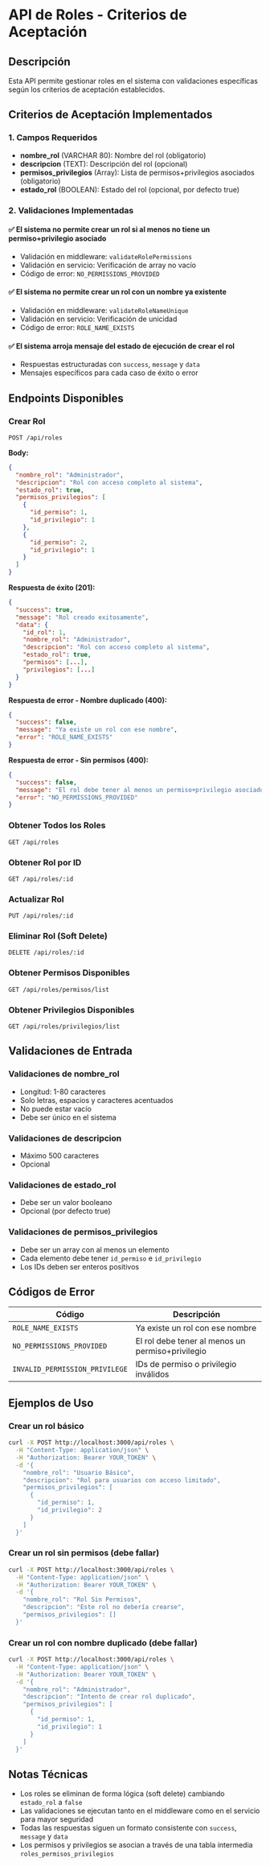 # API de Roles - Criterios de Aceptación

## Descripción
Esta API permite gestionar roles en el sistema con validaciones específicas según los criterios de aceptación establecidos.

## Criterios de Aceptación Implementados

### 1. Campos Requeridos
- **nombre_rol** (VARCHAR 80): Nombre del rol (obligatorio)
- **descripcion** (TEXT): Descripción del rol (opcional)
- **permisos_privilegios** (Array): Lista de permisos+privilegios asociados (obligatorio)
- **estado_rol** (BOOLEAN): Estado del rol (opcional, por defecto true)

### 2. Validaciones Implementadas

#### ✅ El sistema no permite crear un rol si al menos no tiene un permiso+privilegio asociado
- Validación en middleware: `validateRolePermissions`
- Validación en servicio: Verificación de array no vacío
- Código de error: `NO_PERMISSIONS_PROVIDED`

#### ✅ El sistema no permite crear un rol con un nombre ya existente
- Validación en middleware: `validateRoleNameUnique`
- Validación en servicio: Verificación de unicidad
- Código de error: `ROLE_NAME_EXISTS`

#### ✅ El sistema arroja mensaje del estado de ejecución de crear el rol
- Respuestas estructuradas con `success`, `message` y `data`
- Mensajes específicos para cada caso de éxito o error

## Endpoints Disponibles

### Crear Rol
```
POST /api/roles
```

**Body:**
```json
{
  "nombre_rol": "Administrador",
  "descripcion": "Rol con acceso completo al sistema",
  "estado_rol": true,
  "permisos_privilegios": [
    {
      "id_permiso": 1,
      "id_privilegio": 1
    },
    {
      "id_permiso": 2,
      "id_privilegio": 1
    }
  ]
}
```

**Respuesta de éxito (201):**
```json
{
  "success": true,
  "message": "Rol creado exitosamente",
  "data": {
    "id_rol": 1,
    "nombre_rol": "Administrador",
    "descripcion": "Rol con acceso completo al sistema",
    "estado_rol": true,
    "permisos": [...],
    "privilegios": [...]
  }
}
```

**Respuesta de error - Nombre duplicado (400):**
```json
{
  "success": false,
  "message": "Ya existe un rol con ese nombre",
  "error": "ROLE_NAME_EXISTS"
}
```

**Respuesta de error - Sin permisos (400):**
```json
{
  "success": false,
  "message": "El rol debe tener al menos un permiso+privilegio asociado",
  "error": "NO_PERMISSIONS_PROVIDED"
}
```

### Obtener Todos los Roles
```
GET /api/roles
```

### Obtener Rol por ID
```
GET /api/roles/:id
```

### Actualizar Rol
```
PUT /api/roles/:id
```

### Eliminar Rol (Soft Delete)
```
DELETE /api/roles/:id
```

### Obtener Permisos Disponibles
```
GET /api/roles/permisos/list
```

### Obtener Privilegios Disponibles
```
GET /api/roles/privilegios/list
```

## Validaciones de Entrada

### Validaciones de nombre_rol
- Longitud: 1-80 caracteres
- Solo letras, espacios y caracteres acentuados
- No puede estar vacío
- Debe ser único en el sistema

### Validaciones de descripcion
- Máximo 500 caracteres
- Opcional

### Validaciones de estado_rol
- Debe ser un valor booleano
- Opcional (por defecto true)

### Validaciones de permisos_privilegios
- Debe ser un array con al menos un elemento
- Cada elemento debe tener `id_permiso` e `id_privilegio`
- Los IDs deben ser enteros positivos

## Códigos de Error

| Código | Descripción |
|--------|-------------|
| `ROLE_NAME_EXISTS` | Ya existe un rol con ese nombre |
| `NO_PERMISSIONS_PROVIDED` | El rol debe tener al menos un permiso+privilegio |
| `INVALID_PERMISSION_PRIVILEGE` | IDs de permiso o privilegio inválidos |

## Ejemplos de Uso

### Crear un rol básico
```bash
curl -X POST http://localhost:3000/api/roles \
  -H "Content-Type: application/json" \
  -H "Authorization: Bearer YOUR_TOKEN" \
  -d '{
    "nombre_rol": "Usuario Básico",
    "descripcion": "Rol para usuarios con acceso limitado",
    "permisos_privilegios": [
      {
        "id_permiso": 1,
        "id_privilegio": 2
      }
    ]
  }'
```

### Crear un rol sin permisos (debe fallar)
```bash
curl -X POST http://localhost:3000/api/roles \
  -H "Content-Type: application/json" \
  -H "Authorization: Bearer YOUR_TOKEN" \
  -d '{
    "nombre_rol": "Rol Sin Permisos",
    "descripcion": "Este rol no debería crearse",
    "permisos_privilegios": []
  }'
```

### Crear un rol con nombre duplicado (debe fallar)
```bash
curl -X POST http://localhost:3000/api/roles \
  -H "Content-Type: application/json" \
  -H "Authorization: Bearer YOUR_TOKEN" \
  -d '{
    "nombre_rol": "Administrador",
    "descripcion": "Intento de crear rol duplicado",
    "permisos_privilegios": [
      {
        "id_permiso": 1,
        "id_privilegio": 1
      }
    ]
  }'
```

## Notas Técnicas

- Los roles se eliminan de forma lógica (soft delete) cambiando `estado_rol` a `false`
- Las validaciones se ejecutan tanto en el middleware como en el servicio para mayor seguridad
- Todas las respuestas siguen un formato consistente con `success`, `message` y `data`
- Los permisos y privilegios se asocian a través de una tabla intermedia `roles_permisos_privilegios`
